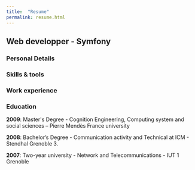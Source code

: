 ```yaml
---
title:  "Resume"
permalink: resume.html
---
```

## Web developper - Symfony

### Personal Details

### Skills & tools

### Work experience

### Education
**2009**: Master's Degree - Cognition Engineering, Computing system and social sciences – Pierre Mendès France university

**2008**: Bachelor’s Degree - Communication activity and Technical at ICM - Stendhal Grenoble 3.

**2007**: Two-year university  - Network and Telecommunications - IUT 1 Grenoble